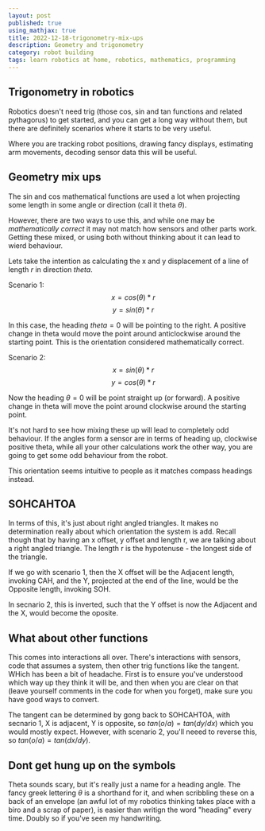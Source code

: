 ```yaml
---
layout: post
published: true
using_mathjax: true
title: 2022-12-18-trigonometry-mix-ups
description: Geometry and trigonometry
category: robot building
tags: learn robotics at home, robotics, mathematics, programming
---
```

## Trigonometry in robotics

Robotics doesn't need trig (those cos, sin and tan functions and related pythagorus) to get started, and you can get a long way without them, but there are definitely scenarios where it starts to be very useful.

Where you are tracking robot positions, drawing fancy displays, estimating arm movements, decoding sensor data this will be useful.

## Geometry mix ups

The sin and cos mathematical functions are used a lot when projecting some length in some angle or direction (call it theta $\theta$).

However, there are two ways to use this, and while one may be _mathematically correct_ it may not match how sensors and other parts work. Getting these mixed, or using both without thinking about it can lead to wierd behaviour.

Lets take the intention as calculating the x and y displacement of a line of length $r$ in direction $theta$.

Scenario 1:
$$x = cos(\theta) * r$$
$$y = sin(\theta) * r$$

In this case, the heading $theta=0$ will be pointing to the right. A positive change in theta would move the point around anticlockwise around the starting point. This is the orientation considered mathematically correct.

Scenario 2:
$$x = sin(\theta) * r$$
$$y = cos(\theta) * r$$

Now the heading $\theta=0$ will be point straight up (or forward). A positive change in theta will move the point around clockwise around the starting point.

It's not hard to see how mixing these up will lead to completely odd behaviour. If the angles form a sensor are in terms of heading up, clockwise positive theta, while all your other calculations work the other way, you are going to get some odd behaviour from the robot.

This orientation seems intuitive to people as it matches compass headings instead.

## SOHCAHTOA

In terms of this, it's just about right angled triangles. It makes no determination really about which orientation the system is add. Recall though that by having an x offset, y offset and length r, we are talking about a right angled triangle. The length r is the hypotenuse - the longest side of the triangle. 

If we go with scenario 1, then the X offset will be the Adjacent length, invoking CAH, and the Y, projected at the end of the line, would be the Opposite length, invoking SOH.

In secnario 2, this is inverted, such that the Y offset is now the Adjacent and the X, would become the oposite.

## What about other functions

This comes into interactions all over. There's interactions with sensors, code that assumes a system, then other trig functions like the tangent. WHich has been a bit of headache. First is to ensure you've understood which way up they think it will be, and then when you are clear on that (leave yourself comments in the code for when you forget), make sure you have good ways to convert.

The tangent can be determined by gong back to SOHCAHTOA, with secnario 1, X is adjacent, Y is opposite, so $tan(o/a) = tan(dy/dx)$ which you would mostly expect. However, with scenario 2, you'll neeed to reverse this, so $tan(o/a) = tan(dx/dy)$.

## Dont get hung up on the symbols

Theta sounds scary, but it's really just a name for a heading angle. The fancy greek lettering $\theta$ is a shorthand for it, and when scribbling these on a  back of an envelope (an awful lot of my robotics thinking takes place with a biro and a scrap of paper), is easier than writign the word "heading" every time. Doubly so if you've seen my handwriting.


